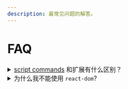 ```yaml
---
description: 最常见问题的解答。
---
```


# FAQ

<details>

<summary> <a href="https://github.com/raycast/script-commands">script commands</a> 和扩展有什么区别？</summary>

脚本命令是扩展 Raycast 的第一种方法。它们是执行 shell 脚本并在 Raycast 中显示一些有限输出的简单方法。扩展是我们扩展 Raycast 的下一次迭代。虽然脚本几乎可以用任何脚本语言编写，但扩展是用 TypeScript 编写的。

它们可以显示丰富的用户界面，例如列表和表单，但也可以是“headless”的，仅运行简单的脚本即可。 扩展可以通过我们的商店与我们的社区共享。这使得那些 Mac 上没有自制软件或其他 shell 集成的技术不太熟练的人很容易发现和使用它们。

</details>

<details>

<summary>为什么我不能使用 <code>react-dom</code>?</summary>

即使您编写 JS/TS 代码，所有内容都会在 Raycast 中本地渲染。不涉及任何 HTML 或 CSS。因此，您不需要 `react-dom` 包提供的特定于DOM的方法。

相反，我们实现了一个自定义 [reconciler](https://reactjs.org/docs/reconciliation.html)，它将您的 React 组件树转换为 Raycast 理解的渲染树。渲染树本身用于构造由 [Apple's AppKit](https://developer.apple.com/documentation/appkit/) 支持的视图层次结构。这  [React Native](https://reactnative.dev) 的工作原理类似。

</details>
